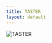 ```yaml
---
title: TASTER
layout: default
---
```


<img src="{{ site.url }}/images/main_text.png" alt="TASTER" style="max-width: 100%; height: auto;">
